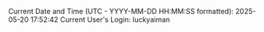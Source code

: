 Current Date and Time (UTC - YYYY-MM-DD HH:MM:SS formatted): 2025-05-20 17:52:42
Current User's Login: luckyaiman
